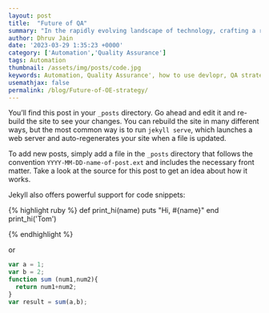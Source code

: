 ```yaml
---
layout: post
title:  "Future of QA"
summary: "In the rapidly evolving landscape of technology, crafting a robust Quality Assurance (QA) strategy that not only ensures the integrity of your product but also maximizes its output is paramount."
author: Dhruv Jain
date: '2023-03-29 1:35:23 +0000'
category: ['Automation','Quality Assurance']
tags: Automation
thumbnail: /assets/img/posts/code.jpg
keywords: Automation, Quality Assurance', how to use devlopr, QA strategy
usemathjax: false
permalink: /blog/Future-of-OE-strategy/
---
```



You’ll find this post in your `_posts` directory. Go ahead and edit it and re-build the site to see your changes. You can rebuild the site in many different ways, but the most common way is to run `jekyll serve`, which launches a web server and auto-regenerates your site when a file is updated.

To add new posts, simply add a file in the `_posts` directory that follows the convention `YYYY-MM-DD-name-of-post.ext` and includes the necessary front matter. Take a look at the source for this post to get an idea about how it works.

Jekyll also offers powerful support for code snippets:

{% highlight ruby %}
def print_hi(name)
  puts "Hi, #{name}"
end
print_hi('Tom')

{% endhighlight %}

or

```javascript
var a = 1;
var b = 2;
function sum (num1,num2){
  return num1+num2;
}
var result = sum(a,b);
```

